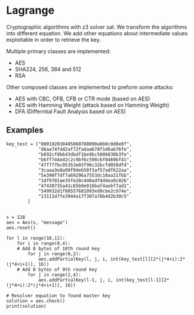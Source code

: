 # Lagrange
Cryptographic algorithms with z3 solver sat.
We transform the algorithms into different equation. We add other equations about intermediate values exploitable in order to retrieve the key.

Multiple primary classes are implemented:
- AES
- SHA224, 256, 384 and 512
- RSA

Other composed classes are implemented to preform some attacks:
- AES with CBC, OFB, CFB or CTR mode (based on AES)
- AES with Hamming Weight (attack based on Hamming Weigth)
- DFA (Differntial Fault Analysis based on AES)

## Examples
```
key_test = ["000102030405060708090a0b0c0d0e0f",
            "d6aa74fdd2af72fadaa678f1d6ab76fe",
            "b692cf0b643dbdf1be9bc5006830b3fe",
            "b6ff744ed2c2c9bf6c590cbf0469bf41",
            "47f7f7bc95353e03f96c32bcfd058dfd",
            "3caaa3e8a99f9deb50f3af57adf622aa",
            "5e390f7df7a69296a7553dc10aa31f6b",
            "14f9701ae35fe28c440adf4d4ea9c026",
            "47438735a41c65b9e016baf4aebf7ad2",
            "549932d1f08557681093ed9cbe2c974e",
            "13111d7fe3944a17f307a78b4d2b30c5"
        ]
 
 
s = 128
aes = Aes(s, "message")
aes.reset()
 
for l in range(10,11):
    for i in range(0,4):
	# Add 8 bytes of 10th round key
        for j in range(0,2):
            aes.addPartialKey(l, j, i, int(key_test[l][2*(j*4+i):2*(j*4+i+1)], 16))
	# Add 8 bytes of 9th round key
        for j in range(2,4):
            aes.addPartialKey(l-1, j, i, int(key_test[l-1][2*(j*4+i):2*(j*4+i+1)], 16))

# Resolver equation to found master key
solution = aes.check()
print(solution)
```
